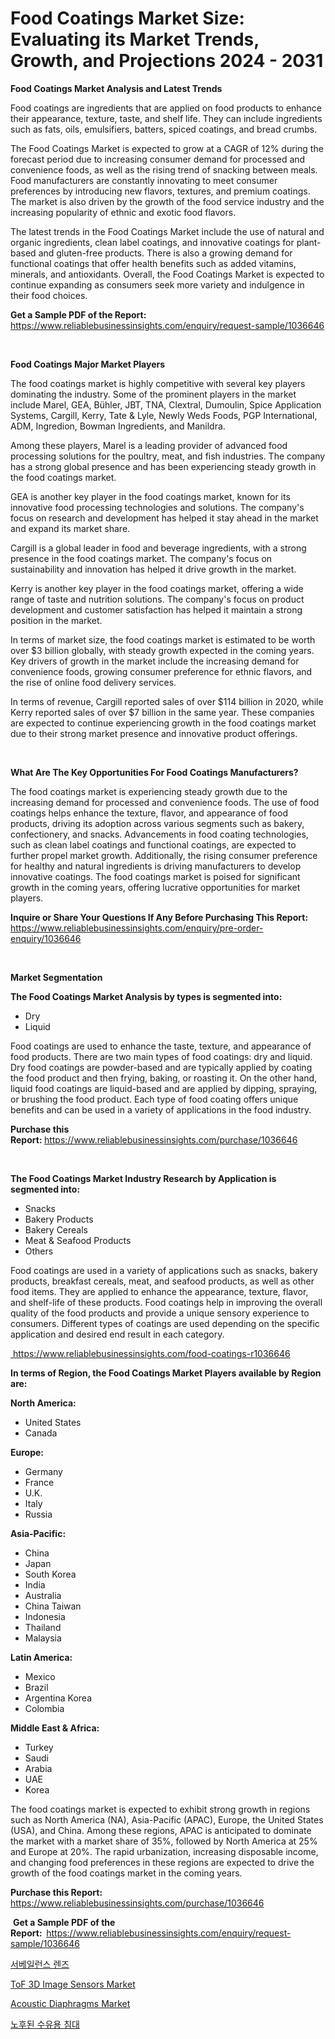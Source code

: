 <p><h1>Food Coatings Market Size: Evaluating its Market Trends, Growth, and Projections 2024 - 2031</h1></p><p><strong>Food Coatings Market Analysis and Latest Trends</strong></p>
<p><p>Food coatings are ingredients that are applied on food products to enhance their appearance, texture, taste, and shelf life. They can include ingredients such as fats, oils, emulsifiers, batters, spiced coatings, and bread crumbs.</p><p>The Food Coatings Market is expected to grow at a CAGR of 12% during the forecast period due to increasing consumer demand for processed and convenience foods, as well as the rising trend of snacking between meals. Food manufacturers are constantly innovating to meet consumer preferences by introducing new flavors, textures, and premium coatings. The market is also driven by the growth of the food service industry and the increasing popularity of ethnic and exotic food flavors.</p><p>The latest trends in the Food Coatings Market include the use of natural and organic ingredients, clean label coatings, and innovative coatings for plant-based and gluten-free products. There is also a growing demand for functional coatings that offer health benefits such as added vitamins, minerals, and antioxidants. Overall, the Food Coatings Market is expected to continue expanding as consumers seek more variety and indulgence in their food choices.</p></p>
<p><strong>Get a Sample PDF of the Report:&nbsp;</strong> <a href="https://www.reliablebusinessinsights.com/enquiry/request-sample/1036646">https://www.reliablebusinessinsights.com/enquiry/request-sample/1036646</a></p>
<p>&nbsp;</p>
<p><strong>Food Coatings Major Market Players</strong></p>
<p><p>The food coatings market is highly competitive with several key players dominating the industry. Some of the prominent players in the market include Marel, GEA, Bühler, JBT, TNA, Clextral, Dumoulin, Spice Application Systems, Cargill, Kerry, Tate & Lyle, Newly Weds Foods, PGP International, ADM, Ingredion, Bowman Ingredients, and Manildra.</p><p>Among these players, Marel is a leading provider of advanced food processing solutions for the poultry, meat, and fish industries. The company has a strong global presence and has been experiencing steady growth in the food coatings market.</p><p>GEA is another key player in the food coatings market, known for its innovative food processing technologies and solutions. The company's focus on research and development has helped it stay ahead in the market and expand its market share.</p><p>Cargill is a global leader in food and beverage ingredients, with a strong presence in the food coatings market. The company's focus on sustainability and innovation has helped it drive growth in the market.</p><p>Kerry is another key player in the food coatings market, offering a wide range of taste and nutrition solutions. The company's focus on product development and customer satisfaction has helped it maintain a strong position in the market.</p><p>In terms of market size, the food coatings market is estimated to be worth over $3 billion globally, with steady growth expected in the coming years. Key drivers of growth in the market include the increasing demand for convenience foods, growing consumer preference for ethnic flavors, and the rise of online food delivery services.</p><p>In terms of revenue, Cargill reported sales of over $114 billion in 2020, while Kerry reported sales of over $7 billion in the same year. These companies are expected to continue experiencing growth in the food coatings market due to their strong market presence and innovative product offerings.</p></p>
<p>&nbsp;</p>
<p><strong>What Are The Key Opportunities For Food Coatings Manufacturers?</strong></p>
<p><p>The food coatings market is experiencing steady growth due to the increasing demand for processed and convenience foods. The use of food coatings helps enhance the texture, flavor, and appearance of food products, driving its adoption across various segments such as bakery, confectionery, and snacks. Advancements in food coating technologies, such as clean label coatings and functional coatings, are expected to further propel market growth. Additionally, the rising consumer preference for healthy and natural ingredients is driving manufacturers to develop innovative coatings. The food coatings market is poised for significant growth in the coming years, offering lucrative opportunities for market players.</p></p>
<p><strong>Inquire or Share Your Questions If Any Before Purchasing This Report:</strong> <a href="https://www.reliablebusinessinsights.com/enquiry/pre-order-enquiry/1036646">https://www.reliablebusinessinsights.com/enquiry/pre-order-enquiry/1036646</a></p>
<p>&nbsp;</p>
<p><strong>Market Segmentation</strong></p>
<p><strong>The Food Coatings Market Analysis by types is segmented into:</strong></p>
<p><ul><li>Dry</li><li>Liquid</li></ul></p>
<p><p>Food coatings are used to enhance the taste, texture, and appearance of food products. There are two main types of food coatings: dry and liquid. Dry food coatings are powder-based and are typically applied by coating the food product and then frying, baking, or roasting it. On the other hand, liquid food coatings are liquid-based and are applied by dipping, spraying, or brushing the food product. Each type of food coating offers unique benefits and can be used in a variety of applications in the food industry.</p></p>
<p><strong>Purchase this Report:&nbsp;</strong><a href="https://www.reliablebusinessinsights.com/purchase/1036646">https://www.reliablebusinessinsights.com/purchase/1036646</a></p>
<p>&nbsp;</p>
<p><strong>The Food Coatings Market Industry Research by Application is segmented into:</strong></p>
<p><ul><li>Snacks</li><li>Bakery Products</li><li>Bakery Cereals</li><li>Meat & Seafood Products</li><li>Others</li></ul></p>
<p><p>Food coatings are used in a variety of applications such as snacks, bakery products, breakfast cereals, meat, and seafood products, as well as other food items. They are applied to enhance the appearance, texture, flavor, and shelf-life of these products. Food coatings help in improving the overall quality of the food products and provide a unique sensory experience to consumers. Different types of coatings are used depending on the specific application and desired end result in each category.</p></p>
<p><a href="https://www.reliablebusinessinsights.com/food-coatings-r1036646">&nbsp;https://www.reliablebusinessinsights.com/food-coatings-r1036646</a></p>
<p><strong>In terms of Region, the Food Coatings Market Players available by Region are:</strong></p>
<p>
    <p> <strong> North America: </strong>
        <ul>
            <li>United States</li>
            <li>Canada</li>
        </ul>
        </p> 
    <p> <strong> Europe: </strong>
        <ul>
            <li>Germany</li>
            <li>France</li>
            <li>U.K.</li>
            <li>Italy</li>
            <li>Russia</li>
        </ul>
        </p> 
    <p> <strong> Asia-Pacific: </strong>
        <ul>
            <li>China</li>
            <li>Japan</li>
            <li>South Korea</li>
            <li>India</li>
            <li>Australia</li>
            <li>China Taiwan</li>
            <li>Indonesia</li>
            <li>Thailand</li>
            <li>Malaysia</li>
        </ul>
        </p> 
    <p> <strong> Latin America: </strong>
        <ul>
            <li>Mexico</li>
            <li>Brazil</li>
            <li>Argentina Korea</li>
            <li>Colombia</li>
        </ul>
        </p> 
    <p> <strong> Middle East & Africa: </strong>
        <ul>
            <li>Turkey</li>
            <li>Saudi</li>
            <li>Arabia</li>
            <li>UAE</li>
            <li>Korea</li>
        </ul>
    </p>
    </p>
<p><p>The food coatings market is expected to exhibit strong growth in regions such as North America (NA), Asia-Pacific (APAC), Europe, the United States (USA), and China. Among these regions, APAC is anticipated to dominate the market with a market share of 35%, followed by North America at 25% and Europe at 20%. The rapid urbanization, increasing disposable income, and changing food preferences in these regions are expected to drive the growth of the food coatings market in the coming years.</p></p>
<p><strong>Purchase this Report: </strong><a href="https://www.reliablebusinessinsights.com/purchase/1036646">https://www.reliablebusinessinsights.com/purchase/1036646</a></p>
<p>&nbsp;<strong>Get a Sample PDF of the Report:&nbsp;&nbsp;</strong><a href="https://www.reliablebusinessinsights.com/enquiry/request-sample/1036646">https://www.reliablebusinessinsights.com/enquiry/request-sample/1036646</a></p>
<p><strong></strong></p>
<p><p><a href="https://github.com/idcefvhkdut6/Market-Research-Report-List-2/blob/main/9747136159931.md">서베일런스 렌즈</a></p><p><a href="https://github.com/mbisetmhermsr/Market-Research-Report-List-3/blob/main/tof-3d-image-sensors-market.md">ToF 3D Image Sensors Market</a></p><p><a href="https://github.com/elizabethdagraca/Market-Research-Report-List-3/blob/main/acoustic-diaphragms-market.md">Acoustic Diaphragms Market</a></p><p><a href="https://github.com/vsap75a286l/Market-Research-Report-List-2/blob/main/3386255159932.md">노후된 수유용 침대</a></p></p>